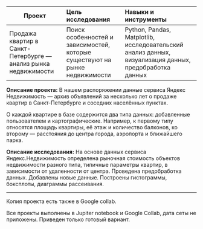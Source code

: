 | **Проект** | **Цель исследования** | **Навыки и инструменты** |
| -------------------- | :--------------------- |:---------------------------|
|Продажа квартир в Санкт-Петербурге — анализ рынка недвижимости|Поиск особенностей и зависимостей, которые существуют на рынке недвижимости| Python, Pandas, Matplotlib, исследовательский анализ данных, визуализация данных, предобработка данных

**Описание проекта:**
В нашем распоряжении данные сервиса Яндекс Недвижимость — архив объявлений за несколько лет о продаже квартир в Санкт-Петербурге и соседних населённых пунктах.

О каждой квартире в базе содержится два типа данных: добавленные пользователем и картографические. Например, к первому типу относятся площадь квартиры, её этаж и количество балконов, ко второму — расстояния до центра города, аэропорта и ближайшего парка.

**Описание исследования:**
На основе данных сервиса Яндекс.Недвижимость определена рыночная стоимость
объектов недвижимости разного типа, типичные параметры квартир, в зависимости от
удаленности от центра. Проведена предобработка данных. Добавлены новые данные.
Построены гистограммы, боксплоты, диаграммы рассеивания.

__________________________________________________________________________________________________________________________
Копия проекта есть также в Google collab.

Все проекты выполнены в Jupiter notebook и Google Collab, дата сеты не приложены. Приведен только готовый вариант.
